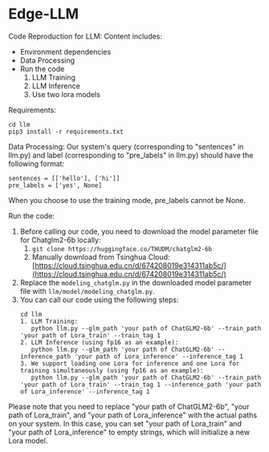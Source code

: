 # Edge-LLM
Code Reproduction for LLM:
Content includes:
- Environment dependencies
- Data Processing
- Run the code
   1. LLM Training
   2. LLM Inference
   3. Use two lora models

Requirements:
```
cd llm
pip3 install -r requirements.txt
```

Data Processing:
Our system's query (corresponding to "sentences" in llm.py) and label (corresponding to "pre_labels" in llm.py) should have the following format:
```
sentences = [['hello'], ['hi']]
pre_labels = ['yes', None]
```
When you choose to use the training mode, pre_labels cannot be None.

Run the code:
1. Before calling our code, you need to download the model parameter file for Chatglm2-6b locally:
   1. `git clone https://huggingface.co/THUDM/chatglm2-6b`
   2. Manually download from Tsinghua Cloud: [https://cloud.tsinghua.edu.cn/d/674208019e314311ab5c/](https://cloud.tsinghua.edu.cn/d/674208019e314311ab5c/)
2. Replace the `modeling_chatglm.py` in the downloaded model parameter file with `llm/model/modeling_chatglm.py`.
3. You can call our code using the following steps:
   ```
   cd llm
   1. LLM Training:
      python llm.py --glm_path 'your path of ChatGLM2-6b' --train_path 'your path of Lora_train' --train_tag 1
   2. LLM Inference (using fp16 as an example):
      python llm.py --glm_path 'your path of ChatGLM2-6b' --inference_path 'your path of Lora_inference' --inference_tag 1
   3. We support loading one Lora for inference and one Lora for training simultaneously (using fp16 as an example):
      python llm.py --glm_path 'your path of ChatGLM2-6b' --train_path 'your path of Lora_train' --train_tag 1 --inference_path 'your path of Lora_inference' --inference_tag 1
   ```

Please note that you need to replace "your path of ChatGLM2-6b", "your path of Lora_train", and "your path of Lora_inference" with the actual paths on your system. In this case, you can set "your path of Lora_train" and "your path of Lora_inference" to empty strings, which will initialize a new Lora model.
